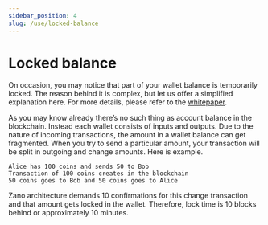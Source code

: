 ```yaml
---
sidebar_position: 4
slug: /use/locked-balance
---
```


# Locked balance

On occasion, you may notice that part of your wallet balance is temporarily locked. The reason behind it is complex, but let us offer a simplified explanation here. For more details, please refer to the [whitepaper](https://docs.zano.org/docs/whitepaper).

As you may know already there’s no such thing as account balance in the blockchain. Instead each wallet consists of inputs and outputs. Due to the nature of incoming transactions, the amount in a wallet balance can get fragmented. When you try to send a particular amount, your transaction will be split in outgoing and change amounts. Here is example.

```
Alice has 100 coins and sends 50 to Bob
Transaction of 100 coins creates in the blockchain
50 coins goes to Bob and 50 coins goes to Alice
```

Zano architecture demands 10 confirmations for this change transaction and that amount gets locked in the wallet. Therefore, lock time is 10 blocks behind or approximately 10 minutes.
